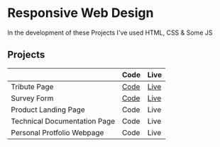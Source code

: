# Responsive Web Design

In the development of these Projects I've used HTML, CSS & Some JS

## Projects

|                              | Code                                                                                               | Live                                                                                     |
| ---------------------------- | -------------------------------------------------------------------------------------------------- | ---------------------------------------------------------------------------------------- |
| Tribute Page                 | [Code](https://github.com/ShivangamSoni/FreeCodeCamp/tree/main/Responsive-Web-Design/Tribute-Page) | [Live](https://shivangamsoni.github.io/FreeCodeCamp/Responsive-Web-Design/Tribute-Page/) |
| Survey Form                  | [Code](https://github.com/ShivangamSoni/FreeCodeCamp/tree/main/Responsive-Web-Design/Survey-Page)  | [Live](https://shivangamsoni.github.io/FreeCodeCamp/Responsive-Web-Design/Survey-Page/)  |
| Product Landing Page         | Code                                                                                               | Live                                                                                     |
| Technical Documentation Page | Code                                                                                               | Live                                                                                     |
| Personal Protfolio Webpage   | Code                                                                                               | Live                                                                                     |
